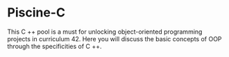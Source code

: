 # Piscine-C

This C ++ pool is a must for unlocking object-oriented programming projects in curriculum 42. Here you will discuss the basic concepts of OOP through the specificities of C ++.
